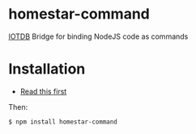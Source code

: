 # homestar-command
[IOTDB](https://github.com/dpjanes/node-iotdb) Bridge for binding NodeJS code as commands

# Installation

* [Read this first](https://github.com/dpjanes/node-iotdb/blob/master/docs/install.md)

Then:

    $ npm install homestar-command

